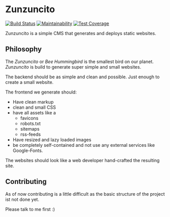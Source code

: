 # Zunzuncito

[![Build Status](https://shostakovich.semaphoreci.com/badges/zunzuncito/branches/main.svg)](https://shostakovich.semaphoreci.com/projects/zunzuncito)
[![Maintainability](https://api.codeclimate.com/v1/badges/4fcbfbe1213fe0c58791/maintainability)](https://codeclimate.com/github/shostakovich/zunzuncito/maintainability)
[![Test Coverage](https://api.codeclimate.com/v1/badges/4fcbfbe1213fe0c58791/test_coverage)](https://codeclimate.com/github/shostakovich/zunzuncito/test_coverage)

Zunzuncito is a simple CMS that generates and deploys static websites.

## Philosophy

The _Zunzuncito_ or _Bee Hummingbird_ is the smallest bird on our planet. _Zunzuncito_ is build to generate super simple and small websites.

The backend should be as simple and clean and possible. Just enough to create a small website.

The frontend we generate should:

* Have clean markup
* clean and small CSS
* have all assets like a
  * favicons
  * robots.txt
  * sitemaps
  * rss-feeds
* Have resized and lazy loaded images
* be completely self-contained and not use any external services like Google-Fonts.

The websites should look like a web developer hand-crafted the resulting site.

## Contributing

As of now contributing is a little difficult as the basic structure of the project ist not done yet.

Please talk to me first :)
